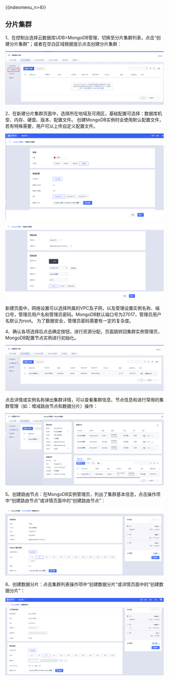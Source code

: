 {{indexmenu_n>4}}

## 分片集群
1、在控制台选择云数据库UDB\>MongoDB管理，切换至分片集群列表，点击“创建分片集群”；或者在空白区域根据提示点击创建分片集群：

![image](/images/fenpian1.png)

2、在新建分片集群页面中，选择所在地域及可用区，基础配置可选择：数据库机型、内存、硬盘、版本、配置文件。
创建MongoDB实例时会使用默认配置文件，若有特殊需要，用户可以上传自定义配置文件。

![image](/images/create1.png)

![image](/images/create2.png)

新建页面中，网络设置可以选择所属的VPC及子网，以及管理设置实例名称、端口号，管理员用户名和管理员密码。MongoDB默认端口号为27017，管理员用户名默认为root。
为了数据安全，管理员密码需要有一定的复杂度。

4、确认各项选择后点击确定按钮，进行资源分配，页面跳转回集群实例管理页，MongoDB配置节点实例进行初始化。

![image](/images/3liebiao.png)

点击详情或实例名称弹出集群详情，可以查看集群信息、节点信息和进行常用的集群管理（如：增减路由节点和数据分片）操作：

![image](/images/xiangqing.png)

5、创建路由节点：在MongoDB实例管理页，列出了集群基本信息，点击操作项中“创建路由节点”或详情页面中的“创建路由节点”：

![image](/images/5mongoscreate.png)

6、创建数据分片：点击集群列表操作项中“创建数据分片”或详情页面中的“创建数据分片”：

![image](/images/6datacreate.png)
